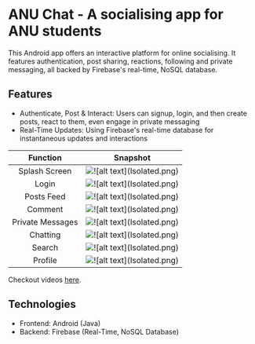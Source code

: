 # ANU Chat - A socialising app for ANU students

This Android app offers an interactive platform for online socialising. 
It features authentication, post sharing, reactions, following and private messaging, all backed by Firebase's real-time, NoSQL database.

## Features

- Authenticate, Post & Interact: Users can signup, login, and then create posts, react to them, even engage in private messaging
- Real-Time Updates: Using Firebase's real-time database for instantaneous updates and interactions

| Function | Snapshot |
|:----------:|:----------:|
| Splash Screen    | ![!\[alt text\](Isolated.png)](demos/imgs/splash_screen.png) |
| Login            | ![!\[alt text\](Isolated.png)](demos/imgs/login.png) |
| Posts Feed       | ![!\[alt text\](Isolated.png)](demos/imgs/posts.png) |
| Comment          | ![!\[alt text\](Isolated.png)](demos/imgs/comment.png) |
| Private Messages | ![!\[alt text\](Isolated.png)](demos/imgs/private_messages.png) |
| Chatting         | ![!\[alt text\](Isolated.png)](demos/imgs/private_messaging.png) |
| Search           | ![!\[alt text\](Isolated.png)](demos/imgs/search.png) |
| Profile          | ![!\[alt text\](Isolated.png)](demos/imgs/me.png) |

Checkout videos [here](demos/vids).

## Technologies

- Frontend: Android (Java)
- Backend: Firebase (Real-Time, NoSQL Database)
